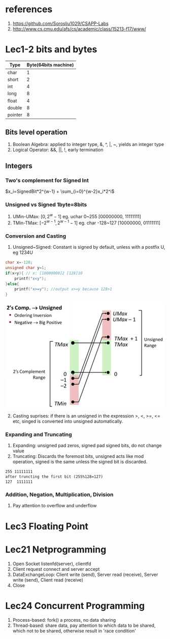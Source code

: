 # references
1. https://github.com/Sorosliu1029/CSAPP-Labs
2. http://www.cs.cmu.edu/afs/cs/academic/class/15213-f17/www/

# Lec1-2 bits and bytes

| Type    | Byte(64bits machine) |
| ------- | -------------------- |
| char    | 1                    |
| short   | 2                    |
| int     | 4                    |
| long    | 8                    |
| float   | 4                    |
| double  | 8                    |
| pointer | 8                    |

## Bits level operation
1. Boolean Algebra: applied to integer type, &, ^, |, ~, yields an integer type
2. Logical Operator: &&, ||, !, early termination

## Integers
### Two's complement for Signed Int
$x_i=SignedBit*2^{w-1} + \sum_{i=0}^{w-2}x_i*2^i$
### Unsigned vs Signed 1byte=8bits
1. UMin-UMax: $[0, 2^w - 1]$      eg. uchar 0~255 [00000000, 11111111]
2. TMin-TMax: $[-2^{w-1}, 2^{w-1}-1]$   eg. char  -128~127 [10000000, 01111111]

### Conversion and Casting
1. Unsigned~Signed: Constant is signed by default, unless with a postfix U, eg 1234U
```cpp
char x=-128;
unsigned char y=1;
if(x<y){ // x: [10000000]2 [128]10
    printf("x<y");
}else{
    printf("x>=y"); //output x>=y because 128>1
}
```

<img src="Lec2/T2U.png" width=600/>

2. Casting suprises: if there is an unsigned in the expression >, <, >=, <= etc, singed is converted into unsigned automatically.
   
### Expanding and Truncating
1. Expanding: unsigned pad zeros, signed pad signed bits, do not change value
2. Truncating: Discards the foremost bits, unsigned acts like mod operation, signed is the same unless the signed bit is discarded.
```
255 11111111
after truncting the first bit (255%128=127)
127  1111111
```

### Addition, Negation, Multiplication, Division
1. Pay attention to overflow and underflow

# Lec3 Floating Point


# Lec21 Netprogramming
1. Open Socket listenfd(server),  clientfd
2. Client request connect and server accept
3. DataExchangeLoop: Client write (send), Server read (receive), Server write (send), Client read (receive)
4. Close

# Lec24 Concurrent Programming
1. Process-based: fork() a process, no data sharing
2. Thread-based: share data, pay attention to which data to be shared, which not to be shared, otherwise result in 'race condition'


